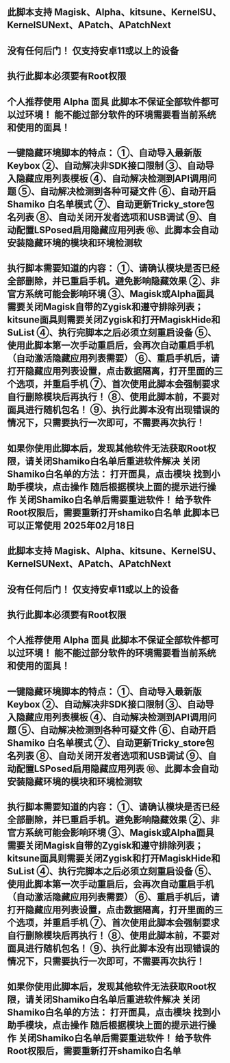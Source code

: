 此脚本支持
Magisk、Alpha、kitsune、KernelSU、KernelSUNext、APatch、APatchNext
----------------------------------------
没有任何后门！
仅支持安卓11或以上的设备
----------------------------------------
执行此脚本必须要有Root权限
----------------------------------------
个人推荐使用 Alpha 面具
此脚本不保证全部软件都可以过环境！
能不能过部分软件的环境需要看当前系统和使用的面具！
----------------------------------------
一键隐藏环境脚本的特点：
①、自动导入最新版Keybox
②、自动解决非SDK接口限制
③、自动导入隐藏应用列表模板
④、自动解决检测到API调用问题
⑤、自动解决检测到各种可疑文件
⑥、自动开启Shamiko 白名单模式
⑦、自动更新Tricky_store包名列表
⑧、自动关闭开发者选项和USB调试
⑨、自动配置LSPosed启用隐藏应用列表
⑩、此脚本会自动安装隐藏环境的模块和环境检测软
----------------------------------------
执行脚本需要知道的内容：
①、请确认模块是否已经全部删除，并已重启手机。避免影响隐藏效果
②、非官方系统可能会影响环境
③、Magisk或Alpha面具需要关闭Magisk自带的Zygisk和遵守排除列表；kitsune面具则需要关闭Zygisk和打开MagiskHide和SuList
④、执行完脚本之后必须立刻重启设备
⑤、使用此脚本第一次手动重启后，会再次自动重启手机（自动激活隐藏应用列表需要）
⑥、重启手机后，请打开隐藏应用列表设置，点击数据隔离，打开里面的三个选项，并重启手机
⑦、首次使用此脚本会强制要求自行删除模块后再执行！
⑧、使用此脚本前，不要对面具进行随机包名！
⑨、执行此脚本没有出现错误的情况下，只需要执行一次即可，不需要再次执行！
----------------------------------------
如果你使用此脚本后，发现其他软件无法获取Root权限，请关闭Shamiko白名单后重进软件解决 
关闭Shamiko白名单的方法：
打开面具，点击模块
找到小助手模块，点击操作
随后根据模块上面的提示进行操作
关闭Shamiko白名单后需要重进软件！
给予软件Root权限后，需要重新打开shamiko白名单
此脚本已可以正常使用
2025年02月18日
----------------------------------------
此脚本支持
Magisk、Alpha、kitsune、KernelSU、KernelSUNext、APatch、APatchNext
----------------------------------------
没有任何后门！
仅支持安卓11或以上的设备
----------------------------------------
执行此脚本必须要有Root权限
----------------------------------------
个人推荐使用 Alpha 面具
此脚本不保证全部软件都可以过环境！
能不能过部分软件的环境需要看当前系统和使用的面具！
----------------------------------------
一键隐藏环境脚本的特点：
①、自动导入最新版Keybox
②、自动解决非SDK接口限制
③、自动导入隐藏应用列表模板
④、自动解决检测到API调用问题
⑤、自动解决检测到各种可疑文件
⑥、自动开启Shamiko 白名单模式
⑦、自动更新Tricky_store包名列表
⑧、自动关闭开发者选项和USB调试
⑨、自动配置LSPosed启用隐藏应用列表
⑩、此脚本会自动安装隐藏环境的模块和环境检测软
----------------------------------------
执行脚本需要知道的内容：
①、请确认模块是否已经全部删除，并已重启手机。避免影响隐藏效果
②、非官方系统可能会影响环境
③、Magisk或Alpha面具需要关闭Magisk自带的Zygisk和遵守排除列表；kitsune面具则需要关闭Zygisk和打开MagiskHide和SuList
④、执行完脚本之后必须立刻重启设备
⑤、使用此脚本第一次手动重启后，会再次自动重启手机（自动激活隐藏应用列表需要）
⑥、重启手机后，请打开隐藏应用列表设置，点击数据隔离，打开里面的三个选项，并重启手机
⑦、首次使用此脚本会强制要求自行删除模块后再执行！
⑧、使用此脚本前，不要对面具进行随机包名！
⑨、执行此脚本没有出现错误的情况下，只需要执行一次即可，不需要再次执行！
----------------------------------------
如果你使用此脚本后，发现其他软件无法获取Root权限，请关闭Shamiko白名单后重进软件解决 
关闭Shamiko白名单的方法：
打开面具，点击模块
找到小助手模块，点击操作
随后根据模块上面的提示进行操作
关闭Shamiko白名单后需要重进软件！
给予软件Root权限后，需要重新打开shamiko白名单
----------------------------------------
